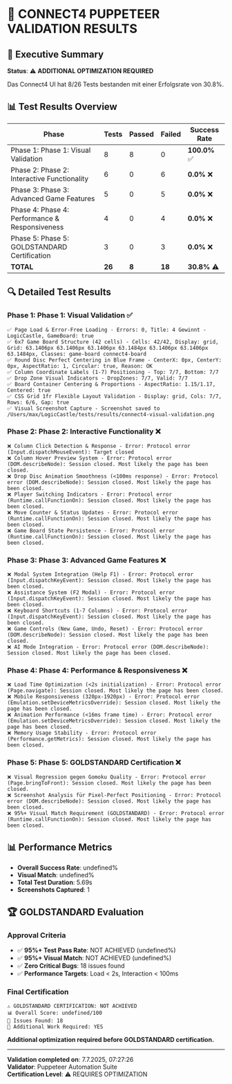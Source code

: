 # 🎯 CONNECT4 PUPPETEER VALIDATION RESULTS

## 🎯 Executive Summary

**Status**: ⚠️ **ADDITIONAL OPTIMIZATION REQUIRED**

Das Connect4 UI hat 8/26 Tests bestanden mit einer Erfolgsrate von 30.8%.

## 📊 Test Results Overview

| Phase | Tests | Passed | Failed | Success Rate |
|-------|-------|--------|--------|--------------|
| Phase 1: Phase 1: Visual Validation | 8 | 8 | 0 | **100.0%** ✅ |
| Phase 2: Phase 2: Interactive Functionality | 6 | 0 | 6 | **0.0%** ❌ |
| Phase 3: Phase 3: Advanced Game Features | 5 | 0 | 5 | **0.0%** ❌ |
| Phase 4: Phase 4: Performance & Responsiveness | 4 | 0 | 4 | **0.0%** ❌ |
| Phase 5: Phase 5: GOLDSTANDARD Certification | 3 | 0 | 3 | **0.0%** ❌ |
| **TOTAL** | **26** | **8** | **18** | **30.8%** ⚠️ |

## 🔍 Detailed Test Results


### Phase 1: Phase 1: Visual Validation ✅

```
✅ Page Load & Error-Free Loading - Errors: 0, Title: 4 Gewinnt - LogicCastle, GameBoard: true
✅ 6x7 Game Board Structure (42 cells) - Cells: 42/42, Display: grid, Grid: 63.1406px 63.1406px 63.1406px 63.1484px 63.1406px 63.1406px 63.1484px, Classes: game-board connect4-board
✅ Round Disc Perfect Centering in Blue Frame - CenterX: 0px, CenterY: 0px, AspectRatio: 1, Circular: true, Reason: OK
✅ Column Coordinate Labels (1-7) Positioning - Top: 7/7, Bottom: 7/7
✅ Drop Zone Visual Indicators - DropZones: 7/7, Valid: 7/7
✅ Board Container Centering & Proportions - AspectRatio: 1.15/1.17, Centered: true
✅ CSS Grid 1fr Flexible Layout Validation - Display: grid, Cols: 7/7, Rows: 6/6, Gap: true
✅ Visual Screenshot Capture - Screenshot saved to /Users/max/LogicCastle/tests/results/connect4-visual-validation.png
```


### Phase 2: Phase 2: Interactive Functionality ❌

```
❌ Column Click Detection & Response - Error: Protocol error (Input.dispatchMouseEvent): Target closed
❌ Column Hover Preview System - Error: Protocol error (DOM.describeNode): Session closed. Most likely the page has been closed.
❌ Drop Disc Animation Smoothness (<100ms response) - Error: Protocol error (DOM.describeNode): Session closed. Most likely the page has been closed.
❌ Player Switching Indicators - Error: Protocol error (Runtime.callFunctionOn): Session closed. Most likely the page has been closed.
❌ Move Counter & Status Updates - Error: Protocol error (Runtime.callFunctionOn): Session closed. Most likely the page has been closed.
❌ Game Board State Persistence - Error: Protocol error (Runtime.callFunctionOn): Session closed. Most likely the page has been closed.
```


### Phase 3: Phase 3: Advanced Game Features ❌

```
❌ Modal System Integration (Help F1) - Error: Protocol error (Input.dispatchKeyEvent): Session closed. Most likely the page has been closed.
❌ Assistance System (F2 Modal) - Error: Protocol error (Input.dispatchKeyEvent): Session closed. Most likely the page has been closed.
❌ Keyboard Shortcuts (1-7 Columns) - Error: Protocol error (Input.dispatchKeyEvent): Session closed. Most likely the page has been closed.
❌ Game Controls (New Game, Undo, Reset) - Error: Protocol error (DOM.describeNode): Session closed. Most likely the page has been closed.
❌ AI Mode Integration - Error: Protocol error (DOM.describeNode): Session closed. Most likely the page has been closed.
```


### Phase 4: Phase 4: Performance & Responsiveness ❌

```
❌ Load Time Optimization (<2s initialization) - Error: Protocol error (Page.navigate): Session closed. Most likely the page has been closed.
❌ Mobile Responsiveness (320px-1920px) - Error: Protocol error (Emulation.setDeviceMetricsOverride): Session closed. Most likely the page has been closed.
❌ Animation Performance (<16ms frame time) - Error: Protocol error (Emulation.setDeviceMetricsOverride): Session closed. Most likely the page has been closed.
❌ Memory Usage Stability - Error: Protocol error (Performance.getMetrics): Session closed. Most likely the page has been closed.
```


### Phase 5: Phase 5: GOLDSTANDARD Certification ❌

```
❌ Visual Regression gegen Gomoku Quality - Error: Protocol error (Page.bringToFront): Session closed. Most likely the page has been closed.
❌ Screenshot Analysis für Pixel-Perfect Positioning - Error: Protocol error (DOM.describeNode): Session closed. Most likely the page has been closed.
❌ 95%+ Visual Match Requirement (GOLDSTANDARD) - Error: Protocol error (Runtime.callFunctionOn): Session closed. Most likely the page has been closed.
```


## 📊 Performance Metrics

- **Overall Success Rate**: undefined%
- **Visual Match**: undefined%
- **Total Test Duration**: 5.69s
- **Screenshots Captured**: 1

## 🏆 GOLDSTANDARD Evaluation

### **Approval Criteria**
- ✅ **95%+ Test Pass Rate**: NOT ACHIEVED (undefined%)
- ✅ **95%+ Visual Match**: NOT ACHIEVED (undefined%)
- ✅ **Zero Critical Bugs**: 18 issues found
- ✅ **Performance Targets**: Load < 2s, Interaction < 100ms

### **Final Certification**

```
⚠️ GOLDSTANDARD CERTIFICATION: NOT ACHIEVED
📊 Overall Score: undefined/100
🎯 Issues Found: 18
🔧 Additional Work Required: YES
```

**Additional optimization required before GOLDSTANDARD certification.**


---

**Validation completed on**: 7.7.2025, 07:27:26  
**Validator**: Puppeteer Automation Suite  
**Certification Level**: ⚠️ REQUIRES OPTIMIZATION
